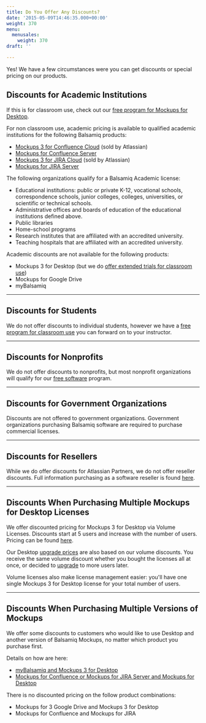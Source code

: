 ```yaml
---
title: Do You Offer Any Discounts?
date: '2015-05-09T14:46:35.000+00:00'
weight: 370
menu:
  menusales:
    weight: 370
draft: ''

---
```


Yes! We have a few circumstances were you can get discounts or special pricing on our products.

## Discounts for Academic Institutions

If this is for classroom use, check out our [free program for Mockups for Desktop](https://balsamiq.com/free).

For non classroom use, academic pricing is available to qualified academic institutions for the following Balsamiq products:

*   [Mockups 3 for Confluence Cloud](https://www.atlassian.com/licensing/marketplace/#licensingandpricing-5) (sold by Atlassian)
*   [Mockups for Confluence Server](https://balsamiq.com/buy/#c)
*   [Mockups 3 for JIRA Cloud](https://www.atlassian.com/licensing/marketplace/#licensingandpricing-5) (sold by Atlassian)
*   [Mockups for JIRA Server](https://balsamiq.com/buy/#j)

The following organizations qualify for a Balsamiq Academic license:

*   Educational institutions: public or private K-12, vocational schools, correspondence schools, junior colleges, colleges, universities, or scientific or technical schools.
*   Administrative offices and boards of education of the educational institutions defined above.
*   Public libraries
*   Home-school programs
*   Research institutes that are affiliated with an accredited university.
*   Teaching hospitals that are affiliated with an accredited university.

Academic discounts are not available for the following products:

*   Mockups 3 for Desktop (but we do [offer extended trials for classroom use](https://balsamiq.com/free))
*   Mockups for Google Drive
*   myBalsamiq

---

## Discounts for Students

We do not offer discounts to individual students, however we have a [free program for classroom use](https://balsamiq.com/free) you can forward on to your instructor.

---

## Discounts for Nonprofits

We do not offer discounts to nonprofits, but most nonprofit organizations will qualify for our [free software](https://balsamiq.com/free) program.

---

## Discounts for Government Organizations

Discounts are not offered to government organizations. Government organizations purchasing Balsamiq software are required to purchase commercial licenses.

---

## Discounts for Resellers

While we do offer discounts for Atlassian Partners, we do not offer reseller discounts. Full information purchasing as a software reseller is found [here](/sales/resellers/).

---

## Discounts When Purchasing Multiple Mockups for Desktop Licenses

We offer discounted pricing for Mockups 3 for Desktop via Volume Licenses. Discounts start at 5 users and increase with the number of users. Pricing can be found [here](https://balsamiq.com/buy/#dv).

Our Desktop [upgrade prices](https://balsamiq.com/buy/desktopupgrades/) are also based on our volume discounts. You receive the same volume discount whether you bought the licenses all at once, or decided to [upgrade](/sales/upgrades/) to more users later.

Volume licenses also make license management easier: you'll have one single Mockups 3 for Desktop license for your total number of users.

---

## Discounts When Purchasing Multiple Versions of Mockups

We offer some discounts to customers who would like to use Desktop and another version of Balsamiq Mockups, no matter which product you purchase first.

Details on how are here:

*   [myBalsamiq and Mockups 3 for Desktop](/mybalsamiq/mybanddesktop/#savings-when-using-both-versions)
*   [Mockups for Confluence or Mockups for JIRA Server and Mockups for Desktop](/sales/atlassianplugindiscounts/)

There is no discounted pricing on the follow product combinations:

*   Mockups for 3 Google Drive and Mockups 3 for Desktop
*   Mockups for Confluence and Mockups for JIRA